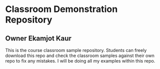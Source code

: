 # Classroom Demonstration Repository

## Owner Ekamjot Kaur

This is the course classroom sample repository. Students can freely download this repo and check the classroom samples against their own repo to fix any mistakes. I will be doing all my examples within this repo.

